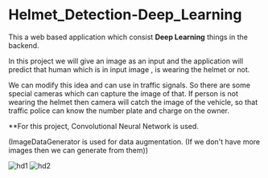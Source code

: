 # Helmet_Detection-Deep_Learning

This a web based application which consist **Deep Learning** things in the backend.

In this project we will give an image as an input and the application will predict that human which is in input image , is wearing the helmet or not.

We can modify this idea and can use in traffic signals. So there are some special cameras which can capture the image of that. If person is not wearing the helmet then camera will catch the image of the vehicle, so that traffic police can know the number plate and charge on the owner.


**For this project, Convolutional Neural Network is used.

(ImageDataGenerator is used for data augmentation. (If we don't have more images then we can generate from them))


![hd1](https://user-images.githubusercontent.com/61588604/115145838-4556d800-a071-11eb-9755-eb9cab3f5498.png)
![hd2](https://user-images.githubusercontent.com/61588604/115145839-47209b80-a071-11eb-80c2-fe85e5734330.png)


